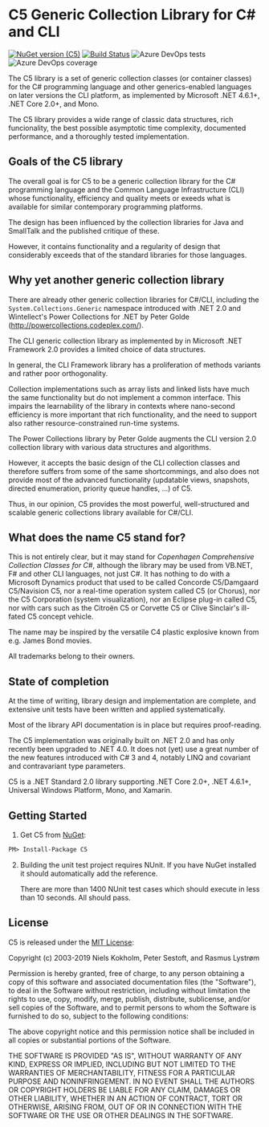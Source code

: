 # C5 Generic Collection Library for C# and CLI

[![NuGet version (C5)](https://img.shields.io/nuget/v/C5.svg)](https://www.nuget.org/packages/C5/) [![Build Status](https://dev.azure.com/ondfisk/C5/_apis/build/status/C5-CI?branchName=master)](https://dev.azure.com/ondfisk/C5/_build/latest?definitionId=14&branchName=master) ![Azure DevOps tests](https://img.shields.io/azure-devops/tests/ondfisk/C5/14.svg) ![Azure DevOps coverage](https://img.shields.io/azure-devops/coverage/ondfisk/C5/14.svg)

The C5 library is a set of generic collection classes (or container classes) for the C# programming language and other generics-enabled languages on later versions the CLI platform, as implemented by Microsoft .NET 4.6.1+, .NET Core 2.0+, and Mono.

The C5 library provides a wide range of classic data structures, rich funcionality, the best possible asymptotic time complexity, documented performance, and a thoroughly tested implementation.

## Goals of the C5 library

The overall goal is for C5 to be a generic collection library for the C# programming language and the Common Language Infrastructure (CLI) whose functionality, efficiency and quality meets or exeeds what is available for similar contemporary programming platforms.

The design has been influenced by the collection libraries for Java and SmallTalk and the published critique of these.

However, it contains functionality and a regularity of design that considerably exceeds that of the standard libraries for those languages.

## Why yet another generic collection library

There are already other generic collection libraries for C#/CLI, including the `System.Collections.Generic` namespace introduced with .NET 2.0 and Wintellect's Power Collections for .NET by Peter Golde (<http://powercollections.codeplex.com/>).

The CLI generic collection library as implemented by in Microsoft .NET Framework 2.0 provides a limited choice of data structures.

In general, the CLI Framework library has a proliferation of methods variants and rather poor orthogonality.

Collection implementations such as array lists and linked lists have much the same functionality but do not implement a common interface. This impairs the learnability of the library in contexts where nano-second efficiency is more important that rich functionality, and the need to support also rather resource-constrained run-time systems.

The Power Collections library by Peter Golde augments the CLI version 2.0 collection library with various data structures and algorithms.

However, it accepts the basic design of the CLI collection classes and therefore suffers from some of the same shortcommings, and also does not provide most of the advanced functionality (updatable views, snapshots, directed enumeration, priority queue handles, ...) of C5.

Thus, in our opinion, C5 provides the most powerful, well-structured and scalable generic collections library available for C#/CLI.

## What does the name C5 stand for?

This is not entirely clear, but it may stand for *Copenhagen Comprehensive Collection Classes for C#*, although the library may be used from VB.NET, F# and other CLI languages, not just C#. It has nothing to do with a Microsoft Dynamics product that used to be called Concorde C5/Damgaard C5/Navision C5, nor a real-time operation system called C5 (or Chorus), nor the C5 Corporation (system visualization), nor an Eclipse plug-in called C5, nor with cars such as the Citroën C5 or Corvette C5 or Clive Sinclair's ill-fated C5 concept vehicle.

The name may be inspired by the versatile C4 plastic explosive known from e.g. James Bond movies.

All trademarks belong to their owners.

## State of completion

At the time of writing, library design and implementation are complete, and extensive unit tests have been written and applied systematically.

Most of the library API documentation is in place but requires proof-reading.

The C5 implementation was originally built on .NET 2.0 and has only recently been upgraded to .NET 4.0. It does not (yet) use a great number of the new features introduced with C# 3 and 4, notably LINQ and covariant and contravariant type parameters.

C5 is a .NET Standard 2.0 library supporting .NET Core 2.0+, .NET 4.6.1+, Universal Windows Platform, Mono, and Xamarin.

## Getting Started

1. Get C5 from [NuGet](https://www.nuget.org/packages/C5):

```ps
PM> Install-Package C5
```

2. Building the unit test project requires NUnit. If you have NuGet installed it should automatically add the reference.

   There are more than 1400 NUnit test cases which should execute in less
   than 10 seconds. All should pass.

## License

C5 is released under the [MIT License](http://opensource.org/licenses/MIT):

Copyright (c) 2003-2019 Niels Kokholm, Peter Sestoft, and Rasmus Lystrøm

Permission is hereby granted, free of charge, to any person obtaining a copy of this software and associated documentation files (the "Software"), to deal in the Software without restriction, including without limitation the rights to use, copy, modify, merge, publish, distribute, sublicense, and/or sell copies of the Software, and to permit persons to whom the Software is furnished to do so, subject to the following conditions:

The above copyright notice and this permission notice shall be included in all copies or substantial portions of the Software.

THE SOFTWARE IS PROVIDED "AS IS", WITHOUT WARRANTY OF ANY KIND, EXPRESS OR IMPLIED, INCLUDING BUT NOT LIMITED TO THE WARRANTIES OF MERCHANTABILITY, FITNESS FOR A PARTICULAR PURPOSE AND NONINFRINGEMENT. IN NO EVENT SHALL THE AUTHORS OR COPYRIGHT HOLDERS BE LIABLE FOR ANY CLAIM, DAMAGES OR OTHER LIABILITY, WHETHER IN AN ACTION OF CONTRACT, TORT OR OTHERWISE, ARISING FROM, OUT OF OR IN CONNECTION WITH THE SOFTWARE OR THE USE OR OTHER DEALINGS IN THE SOFTWARE.
